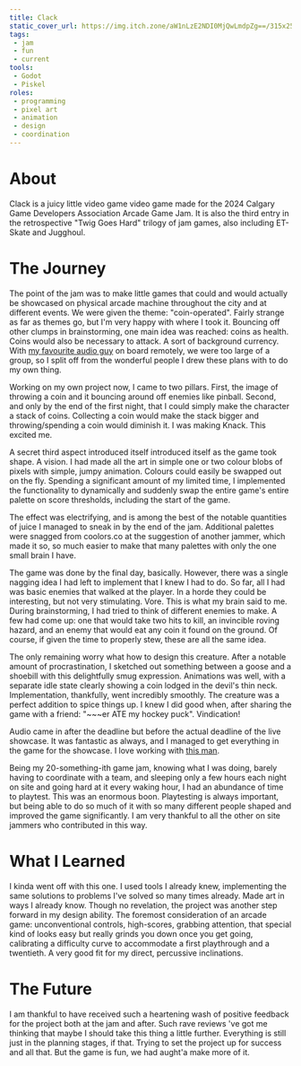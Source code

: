 ```yaml
---
title: Clack
static_cover_url: https://img.itch.zone/aW1nLzE2NDI0MjQwLmdpZg==/315x250%23cm/Q4GWMY.gif
tags:
 - jam
 - fun
 - current
tools:
 - Godot
 - Piskel
roles:
 - programming
 - pixel art
 - animation
 - design
 - coordination
---
```


# About
Clack is a juicy little video game video game made for the 2024 Calgary Game Developers Association Arcade Game Jam. It is also the third entry in the retrospective "Twig Goes Hard" trilogy of jam games, also including ET-Skate and Jugghoul.

# The Journey
The point of the jam was to make little games that could and would actually be showcased on physical arcade machine throughout the city and at different events. We were given the theme: "coin-operated". Fairly strange as far as themes go, but I'm very happy with where I took it. Bouncing off other clumps in brainstorming, one main idea was reached: coins as health. Coins would also be necessary to attack. A sort of background currency. With [my favourite audio guy][0] on board remotely, we were too large of a group, so I split off from the wonderful people I drew these plans with to do my own thing.

Working on my own project now, I came to two pillars. First, the image of throwing a coin and it bouncing around off enemies like pinball. Second, and only by the end of the first night, that I could simply make the character a stack of coins. Collecting a coin would make the stack bigger and throwing/spending a coin would diminish it. I was making Knack. This excited me.

A secret third aspect introduced itself introduced itself as the game took shape. A vision. I had made all the art in simple one or two colour blobs of pixels with simple, jumpy animation. Colours could easily be swapped out on the fly. Spending a significant amount of my limited time, I implemented the functionality to dynamically and suddenly swap the entire game's entire palette on score thresholds, including the start of the game.

The effect was electrifying, and is among the best of the notable quantities of juice I managed to sneak in by the end of the jam. Additional palettes were snagged from coolors.co at the suggestion of another jammer, which made it so, so much easier to make that many palettes with only the one small brain I have.

The game was done by the final day, basically. However, there was a single nagging idea I had left to implement that I knew I had to do. So far, all I had was basic enemies that walked at the player. In a horde they could be interesting, but not very stimulating. Vore. This is what my brain said to me. During brainstorming, I had tried to think of different enemies to make. A few had come up: one that would take two hits to kill, an invincible roving hazard, and an enemy that would eat any coin it found on the ground. Of course, if given the time to properly stew, these are all the same idea.

The only remaining worry what how to design this creature. After a notable amount of procrastination, I sketched out something between a goose and a shoebill with this delightfully smug expression. Animations was well, with a separate idle state clearly showing a coin lodged in the devil's thin neck. Implementation, thankfully, went incredibly smoothly. The creature was a perfect addition to spice things up. I knew I did good when, after sharing the game with a friend: "~~~er ATE my hockey puck". Vindication!

Audio came in after the deadline but before the actual deadline of the live showcase. It was fantastic as always, and I managed to get everything in the game for the showcase. I love working with [this man][0].

Being my 20-something-ith game jam, knowing what I was doing, barely having to coordinate with a team, and sleeping only a few hours each night on site and going hard at it every waking hour, I had an abundance of time to playtest. This was an enormous boon. Playtesting is always important, but being able to do so much of it with so many different people shaped and improved the game significantly. I am very thankful to all the other on site jammers who contributed in this way.

# What I Learned
I kinda went off with this one. I used tools I already knew, implementing the same solutions to problems I've solved so many times already. Made art in ways I already know. Though no revelation, the project was another step forward in my design ability. The foremost consideration of an arcade game: unconventional controls, high-scores, grabbing attention, that special kind of looks easy but really grinds you down once you get going, calibrating a difficulty curve to accommodate a first playthrough and a twentieth. A very good fit for my direct, percussive inclinations.

# The Future
I am thankful to have received such a heartening wash of positive feedback for the project both at the jam and after. Such rave reviews 've got me thinking that maybe I should take this thing a little further. Everything is still just in the planning stages, if that. Trying to set the project up for success and all that. But the game is fun, we had aught'a make more of it.

[0]: https://roboplomat.bandcamp.com